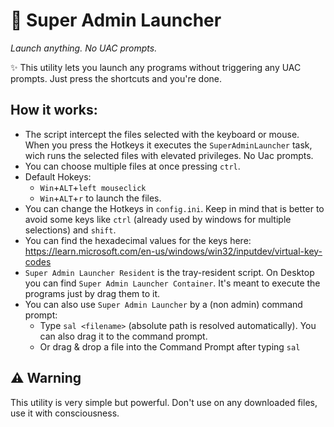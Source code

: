 # 🚀 Super Admin Launcher
*Launch anything. No UAC prompts.*

✨ This utility lets you launch any programs without triggering any UAC prompts.
Just press the shortcuts and you're done.

## How it works:
- The script intercept the files selected with the keyboard or mouse. When you press the Hotkeys it executes the `SuperAdminLauncher` task, wich runs the selected files with elevated privileges. No Uac prompts.
- You can choose multiple files at once pressing `ctrl`.
- Default Hokeys:
  - `Win`+`ALT`+`left mouseclick`
  - `Win`+`ALT`+`r` to launch the files. 
- You can change the Hotkeys in `config.ini`. Keep in mind that is better to avoid some keys like `ctrl` (already used by windows for multiple selections) and `shift`.
- You can find the hexadecimal values for the keys here: https://learn.microsoft.com/en-us/windows/win32/inputdev/virtual-key-codes
- `Super Admin Launcher Resident` is the tray-resident script. On Desktop you can find `Super Admin Launcher Container`. It's meant to execute the programs just by drag them to it.
- You can also use `Super Admin Launcher` by a (non admin) command prompt:
  - Type `sal <filename>` (absolute path is resolved automatically). You can also drag it to the command prompt.
  - Or drag & drop a file into the Command Prompt after typing `sal`




## ⚠️ Warning
This utility is very simple but powerful. Don't use on any downloaded files, use it with consciousness. 
